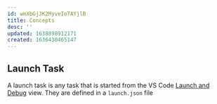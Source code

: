```yaml
---
id: wmXbGjJK2MyveIoTAYjlB
title: Concepts
desc: ''
updated: 1638898912171
created: 1636430465147
---
```


## Launch Task

A launch task is any task that is started from the VS Code [Launch and Debug](https://code.visualstudio.com/docs/editor/debugging#_run-view) view. They are defined in a `launch.json` file

